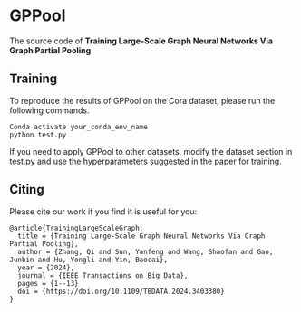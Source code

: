 # GPPool

The source code of **Training Large-Scale Graph Neural Networks Via Graph Partial Pooling**


## Training
To reproduce the results of GPPool on the Cora dataset, please run the following commands.
```
Conda activate your_conda_env_name
python test.py 
```
If you need to apply GPPool to other datasets, modify the dataset section in test.py and use the hyperparameters suggested in the paper for training.

## Citing

Please cite our work if you find it is useful for you:
```
@article{TrainingLargeScaleGraph,
  title = {Training Large-Scale Graph Neural Networks Via Graph Partial Pooling},
  author = {Zhang, Qi and Sun, Yanfeng and Wang, Shaofan and Gao, Junbin and Hu, Yongli and Yin, Baocai},
  year = {2024},
  journal = {IEEE Transactions on Big Data},
  pages = {1--13}
  doi = {https://doi.org/10.1109/TBDATA.2024.3403380}
}
```
